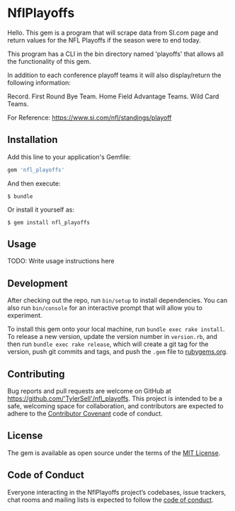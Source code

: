 # NflPlayoffs

Hello.  This gem is a program that will scrape data from SI.com page and return values for the NFL Playoffs if the season were to end today.

This program has a CLI in the bin directory named 'playoffs' that allows all the functionality of this gem.

In addition to each conference playoff teams it will also display/return the following information:

Record.
First Round Bye Team.
Home Field Advantage Teams.
Wild Card Teams.

For Reference: https://www.si.com/nfl/standings/playoff 

## Installation

Add this line to your application's Gemfile:

```ruby
gem 'nfl_playoffs'
```

And then execute:

    $ bundle

Or install it yourself as:

    $ gem install nfl_playoffs

## Usage

TODO: Write usage instructions here

## Development

After checking out the repo, run `bin/setup` to install dependencies. You can also run `bin/console` for an interactive prompt that will allow you to experiment.

To install this gem onto your local machine, run `bundle exec rake install`. To release a new version, update the version number in `version.rb`, and then run `bundle exec rake release`, which will create a git tag for the version, push git commits and tags, and push the `.gem` file to [rubygems.org](https://rubygems.org).

## Contributing

Bug reports and pull requests are welcome on GitHub at https://github.com/'TylerSell'/nfl_playoffs. This project is intended to be a safe, welcoming space for collaboration, and contributors are expected to adhere to the [Contributor Covenant](http://contributor-covenant.org) code of conduct.

## License

The gem is available as open source under the terms of the [MIT License](https://opensource.org/licenses/MIT).

## Code of Conduct

Everyone interacting in the NflPlayoffs project’s codebases, issue trackers, chat rooms and mailing lists is expected to follow the [code of conduct](https://github.com/'TylerSell'/nfl_playoffs/blob/master/CODE_OF_CONDUCT.md).
